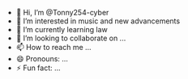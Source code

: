 - 👋 Hi, I’m @Tonny254-cyber
- 👀 I’m interested in music and new advancements
- 🌱 I’m currently learning law
- 💞️ I’m looking to collaborate on ...
- 📫 How to reach me ...
- 😄 Pronouns: ...
- ⚡ Fun fact: ...

<!---
Tonny254-cyber/Tonny254-cyber is a ✨ special ✨ repository because its `README.md` (this file) appears on your GitHub profile.
You can click the Preview link to take a look at your changes.
--->
